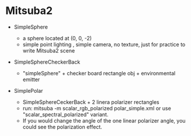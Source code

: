 # Mitsuba2

- SimpleSphere
  - a sphere located at (0, 0, -2)
  - simple point lighting , simple camera, no texture, just for practice to write Mitsuba2 scene
  
- SimpleSphereCheckerBack
  - "simpleSphere" + checker board rectangle obj + environmental emitter

- SimplePolar
  - SimpleSphereCeckerBack + 2 linera polarizer rectangles
  - run: mitsuba -m scalar_rgb_polarized polar_simple.xml or use "scalar_spectral_polarized" variant.
  - If you would change the angle of the one linear polarizer angle, you could see the polarization effect.
  
